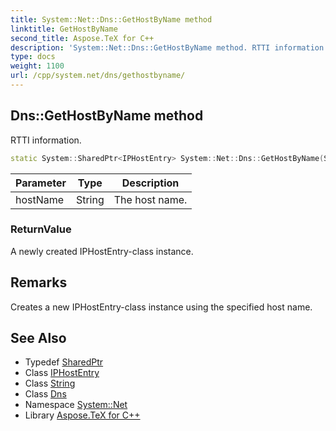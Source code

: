 ```yaml
---
title: System::Net::Dns::GetHostByName method
linktitle: GetHostByName
second_title: Aspose.TeX for C++
description: 'System::Net::Dns::GetHostByName method. RTTI information in C++.'
type: docs
weight: 1100
url: /cpp/system.net/dns/gethostbyname/
---
```

## Dns::GetHostByName method


RTTI information.

```cpp
static System::SharedPtr<IPHostEntry> System::Net::Dns::GetHostByName(String hostName)
```


| Parameter | Type | Description |
| --- | --- | --- |
| hostName | String | The host name. |

### ReturnValue

A newly created IPHostEntry-class instance.
## Remarks


Creates a new IPHostEntry-class instance using the specified host name. 
## See Also

* Typedef [SharedPtr](../../../system/sharedptr/)
* Class [IPHostEntry](../../iphostentry/)
* Class [String](../../../system/string/)
* Class [Dns](../)
* Namespace [System::Net](../../)
* Library [Aspose.TeX for C++](../../../)
